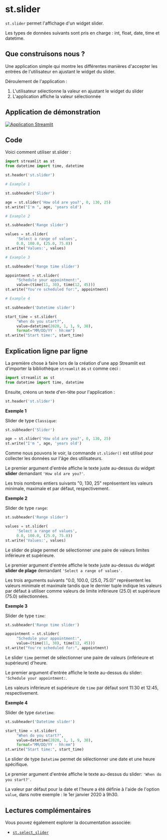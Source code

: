 # st.slider

`st.slider` permet l'affichage d'un widget slider.

Les types de données suivants sont pris en charge : int, float, date, time et datetime.

## Que construisons nous ?

Une application simple qui montre les différentes manières d'accepter les entrées de l'utilisateur en ajustant le widget du slider.

Déroulement de l'application :
1. L'utilisateur sélectionne la valeur en ajustant le widget du slider
2. L'application affiche la valeur sélectionnée

## Application de démonstration

[![Application Streamlit](https://static.streamlit.io/badges/streamlit_badge_black_white.svg)](https://share.streamlit.io/dataprofessor/st.slider/)


## Code
Voici comment utiliser st.slider :

```python
import streamlit as st
from datetime import time, datetime

st.header('st.slider')

# Example 1

st.subheader('Slider')

age = st.slider('How old are you?', 0, 130, 25)
st.write("I'm ", age, 'years old')

# Example 2

st.subheader('Range slider')

values = st.slider(
     'Select a range of values',
     0.0, 100.0, (25.0, 75.0))
st.write('Values:', values)

# Example 3

st.subheader('Range time slider')

appointment = st.slider(
     "Schedule your appointment:",
     value=(time(11, 30), time(12, 45)))
st.write("You're scheduled for:", appointment)

# Example 4

st.subheader('Datetime slider')

start_time = st.slider(
     "When do you start?",
     value=datetime(2020, 1, 1, 9, 30),
     format="MM/DD/YY - hh:mm")
st.write("Start time:", start_time)

```


## Explication ligne par ligne
La première chose à faire lors de la création d'une app Streamlit est d'importer la bibliothèque `streamlit` as `st` comme ceci :
```python
import streamlit as st
from datetime import time, datetime
```


Ensuite, créons un texte d'en-tête pour l'application :
```python
st.header('st.slider')
```

**Exemple 1**

Slider de type `Classique`:

```python
st.subheader('Slider')

age = st.slider('How old are you?', 0, 130, 25)
st.write("I'm ", age, 'years old')
```


Comme nous pouvons le voir, la commande `st.slider()` est utilisé pour collecter les données sur l'âge des utilisateurs.

Le premier argument d'entrée affiche le texte juste au-dessus du widget **slider** demandant `'How old are you?'`.

Les trois nombres entiers suivants "0, 130, 25" représentent les valeurs minimale, maximale et par défaut, respectivement.

**Exemple 2**

Slider de type `range`:

```python
st.subheader('Range slider')

values = st.slider(
     'Select a range of values',
     0.0, 100.0, (25.0, 75.0))
st.write('Values:', values)
```

Le slider de plage permet de sélectionner une paire de valeurs limites inférieure et supérieure.

Le premier argument d'entrée affiche le texte juste au-dessus du widget **slider de plage** demandant `'Select a range of values'`.

Les trois arguments suivants "0.0, 100.0, (25.0, 75.0)" représentent les valeurs minimale et maximale tandis que le dernier tuple indique les valeurs par défaut à utiliser comme valeurs de limite inférieure (25.0) et supérieure (75.0) sélectionnées.

**Exemple 3**

Slider de type `time`:

```python
st.subheader('Range time slider')

appointment = st.slider(
     "Schedule your appointment:",
     value=(time(11, 30), time(12, 45)))
st.write("You're scheduled for:", appointment)
```

Le slider `time` permet de sélectionner une paire de valeurs (inférieure et supérieure) d'heure.

Le premier argument d'entrée affiche le texte au-dessus du slider: `'Schedule your appointment:`.

Les valeurs inférieure et supérieure de `time` par défaut sont 11:30 et 12:45, respectivement.

**Exemple 4**

Slider de type `datetime`:

```python
st.subheader('Datetime slider')

start_time = st.slider(
     "When do you start?",
     value=datetime(2020, 1, 1, 9, 30),
     format="MM/DD/YY - hh:mm")
st.write("Start time:", start_time)
```

Le slider de type `Datetime` permet de sélectionner une date et une heure spécifique.

Le premier argument d'entrée affiche le texte au-dessus du slider: `'When do you start?'`.

La valeur par défaut pour la date et l'heure a été définie à l'aide de l'option `value`, dans notre exemple : le 1er janvier 2020 à 9h30.

## Lectures complémentaires
Vous pouvez également explorer la documentation associée:
- [`st.select_slider`](https://docs.streamlit.io/library/api-reference/widgets/st.select_slider)